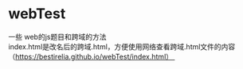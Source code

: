 # webTest
一些 web的js题目和跨域的方法<br>
index.html是改名后的跨域.html，方便使用网络查看跨域.html文件的内容
（https://bestirelia.github.io/webTest/index.html） <br>
